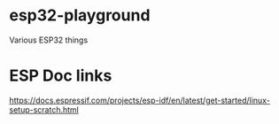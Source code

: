 # esp32-playground
Various ESP32 things

# ESP Doc links
https://docs.espressif.com/projects/esp-idf/en/latest/get-started/linux-setup-scratch.html
